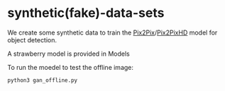 # synthetic(fake)-data-sets


We create some synthetic data to train the [Pix2Pix](https://github.com/phillipi/pix2pix)/[Pix2PixHD](https://github.com/NVIDIA/pix2pixHD) model for object detection.

A strawberry model is provided in Models

To run the moedel to test the offline image:

    python3 gan_offline.py
    
